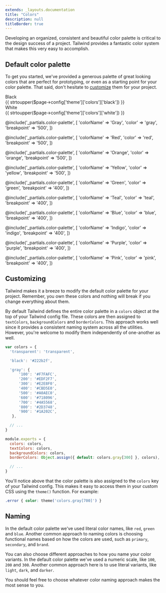 ```yaml
---
extends: _layouts.documentation
title: "Colors"
description: null
titleBorder: true
---
```


Developing an organized, consistent and beautiful color palette is critical to the design success of a project. Tailwind provides a fantastic color system that makes this very easy to accomplish.

## Default color palette

To get you started, we've provided a generous palette of great looking colors that are perfect for prototyping, or even as a starting point for your color palette. That said, don't hesitate to [customize](#customizing) them for your project.

<div class="relative my-8 rounded overflow-hidden shadow-md">
<div class="text-white bg-black px-2 py-4 text-sm font-semibold leading-tight">
  <div class="mb-2">Black</div>
  <div class="font-normal text-xs opacity-75">{{ strtoupper($page->config['theme']['colors']['black']) }}</div>
</div>
<div class="text-black bg-white px-2 py-4 text-sm font-semibold leading-tight">
  <div class="mb-2">White</div>
  <div class="font-normal text-xs opacity-75">{{ strtoupper($page->config['theme']['colors']['white']) }}</div>
</div>
</div>

@include('_partials.color-palette', [
  'colorName' => 'Gray',
  'color' => 'gray',
  'breakpoint' => '500',
])

@include('_partials.color-palette', [
  'colorName' => 'Red',
  'color' => 'red',
  'breakpoint' => '500',
])

@include('_partials.color-palette', [
  'colorName' => 'Orange',
  'color' => 'orange',
  'breakpoint' => '500',
])

@include('_partials.color-palette', [
  'colorName' => 'Yellow',
  'color' => 'yellow',
  'breakpoint' => '500',
])

@include('_partials.color-palette', [
  'colorName' => 'Green',
  'color' => 'green',
  'breakpoint' => '400',
])

@include('_partials.color-palette', [
  'colorName' => 'Teal',
  'color' => 'teal',
  'breakpoint' => '400',
])

@include('_partials.color-palette', [
  'colorName' => 'Blue',
  'color' => 'blue',
  'breakpoint' => '400',
])

@include('_partials.color-palette', [
  'colorName' => 'Indigo',
  'color' => 'indigo',
  'breakpoint' => '400',
])

@include('_partials.color-palette', [
  'colorName' => 'Purple',
  'color' => 'purple',
  'breakpoint' => '400',
])

@include('_partials.color-palette', [
  'colorName' => 'Pink',
  'color' => 'pink',
  'breakpoint' => '400',
])

## Customizing

Tailwind makes it a breeze to modify the default color palette for your project. Remember, you own these colors and nothing will break if you change everything about them.

By default Tailwind defines the entire color palette in a `colors` object at the top of your Tailwind config file. These colors are then assigned to `textColors`, `backgroundColors` and `borderColors`. This approach works well since it provides a consistent naming system across all the utilities. However, you're welcome to modify them independently of one-another as well.

```js
var colors = {
  'transparent': 'transparent',

  'black': '#222b2f',

  'gray': {
      '100': '#F7FAFC',
      '200': '#EDF2F7',
      '300': '#E2E8F0',
      '400': '#CBD5E0',
      '500': '#A0AEC0',
      '600': '#718096',
      '700': '#4A5568',
      '800': '#2D3748',
      '900': '#1A202C',
   },

  // ...
}

module.exports = {
  colors: colors,
  textColors: colors,
  backgroundColors: colors,
  borderColors: Object.assign({ default: colors.gray[300] }, colors),

  // ...
}
```

You'll notice above that the color palette is also assigned to the `colors` key of your Tailwind config. This makes it easy to access them in your custom CSS using the `theme()` function. For example:

```css
.error { color: theme('colors.gray[700]') }
```

## Naming

In the default color palette we've used literal color names, like `red`, `green` and `blue`. Another common approach to naming colors is choosing functional names based on how the colors are used, such as `primary`, `secondary`, and `brand`.

You can also choose different approaches to how you name your color variants. In the default color palette we've used a numeric scale, like `100`, `200` and `300`. Another common approach here is to use literal variants, like `light`, `dark`, and `darker`.

You should feel free to choose whatever color naming approach makes the most sense to you.
